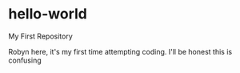 # hello-world
My First Repository 

Robyn here, it's my first time attempting coding. 
I'll be honest this is confusing 
